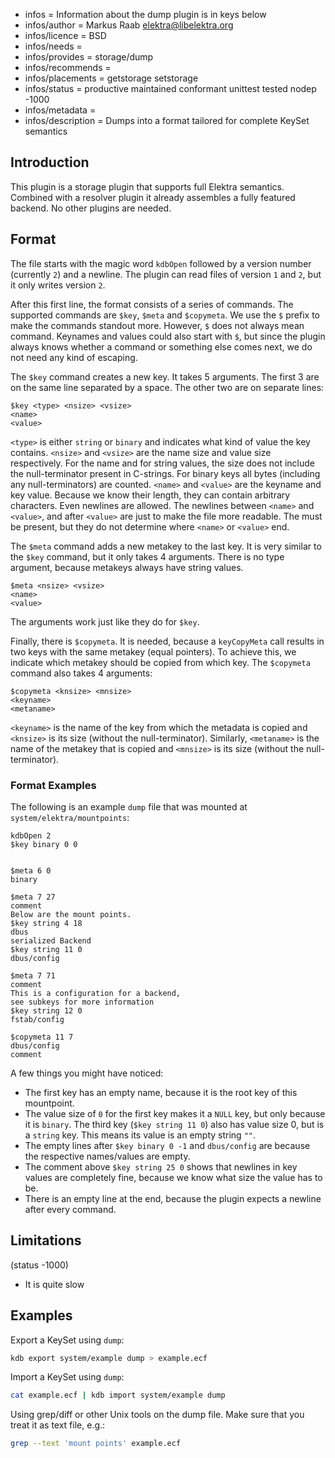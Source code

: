 - infos = Information about the dump plugin is in keys below
- infos/author = Markus Raab <elektra@libelektra.org>
- infos/licence = BSD
- infos/needs =
- infos/provides = storage/dump
- infos/recommends =
- infos/placements = getstorage setstorage
- infos/status = productive maintained conformant unittest tested nodep -1000
- infos/metadata =
- infos/description = Dumps into a format tailored for complete KeySet semantics

## Introduction

This plugin is a storage plugin that supports full Elektra
semantics. Combined with a resolver plugin it already assembles a fully
featured backend. No other plugins are needed.

## Format

The file starts with the magic word `kdbOpen` followed by a version number (currently `2`) and a newline.
The plugin can read files of version `1` and `2`, but it only writes version `2`.

After this first line, the format consists of a series of commands.
The supported commands are `$key`, `$meta` and `$copymeta`.
We use the `$` prefix to make the commands standout more.
However, `$` does not always mean command.
Keynames and values could also start with `$`, but since the plugin always knows whether a command or something else comes next, we do not need any kind of escaping.

The `$key` command creates a new key.
It takes 5 arguments.
The first 3 are on the same line separated by a space.
The other two are on separate lines:

```
$key <type> <nsize> <vsize>
<name>
<value>

```

`<type>` is either `string` or `binary` and indicates what kind of value the key contains.
`<nsize>` and `<vsize>` are the name size and value size respectively.
For the name and for string values, the size does not include the null-terminator present in C-strings.
For binary keys all bytes (including any null-terminators) are counted.
`<name>` and `<value>` are the keyname and key value.
Because we know their length, they can contain arbitrary characters.
Even newlines are allowed.
The newlines between `<name>` and `<value>`, and after `<value>` are just to make the file more readable.
The must be present, but they do not determine where `<name>` or `<value>` end.

The `$meta` command adds a new metakey to the last key.
It is very similar to the `$key` command, but it only takes 4 arguments.
There is no type argument, because metakeys always have string values.

```
$meta <nsize> <vsize>
<name>
<value>

```

The arguments work just like they do for `$key`.

Finally, there is `$copymeta`.
It is needed, because a `keyCopyMeta` call results in two keys with the same metakey (equal pointers).
To achieve this, we indicate which metakey should be copied from which key.
The `$copymeta` command also takes 4 arguments:

```
$copymeta <knsize> <mnsize>
<keyname>
<metaname>

```

`<keyname>` is the name of the key from which the metadata is copied and `<knsize>` is its size (without the null-terminator).
Similarly, `<metaname>` is the name of the metakey that is copied and `<mnsize>` is its size (without the null-terminator).

### Format Examples

The following is an example `dump` file that was mounted at `system/elektra/mountpoints`:

```
kdbOpen 2
$key binary 0 0


$meta 6 0
binary

$meta 7 27
comment
Below are the mount points.
$key string 4 18
dbus
serialized Backend
$key string 11 0
dbus/config

$meta 7 71
comment
This is a configuration for a backend,
see subkeys for more information
$key string 12 0
fstab/config

$copymeta 11 7
dbus/config
comment

```

A few things you might have noticed:

- The first key has an empty name, because it is the root key of this mountpoint.
- The value size of `0` for the first key makes it a `NULL` key, but only because it is `binary`.
  The third key (`$key string 11 0`) also has value size 0, but is a `string` key.
  This means its value is an empty string `""`.
- The empty lines after `$key binary 0 -1` and `dbus/config` are because the respective names/values are empty.
- The comment above `$key string 25 0` shows that newlines in key values are completely fine, because we know what size the value has to be.
- There is an empty line at the end, because the plugin expects a newline after every command.

## Limitations

(status -1000)

- It is quite slow

## Examples

Export a KeySet using `dump`:

```sh
kdb export system/example dump > example.ecf
```

Import a KeySet using `dump`:

```sh
cat example.ecf | kdb import system/example dump
```

Using grep/diff or other Unix tools on the dump file. Make sure that you
treat it as text file, e.g.:

```sh
grep --text 'mount points' example.ecf
```
